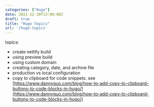 ```yaml
---
categories: ["Hugo"]
date: 2022-12-30T13:00:00Z
draft: true
title: "Hugo Topics"
url: '/hugo-topics'
---
```


topics:

* create netlify build
* using preview build
* using custom domain
* creating category, date, and archive file
* production vs local configuration
* copy to clipboard for code snippets.   see [https://www.dannyguo.com/blog/how-to-add-copy-to-clipboard-buttons-to-code-blocks-in-hugo/](https://www.dannyguo.com/blog/how-to-add-copy-to-clipboard-buttons-to-code-blocks-in-hugo/)

<!--more-->

